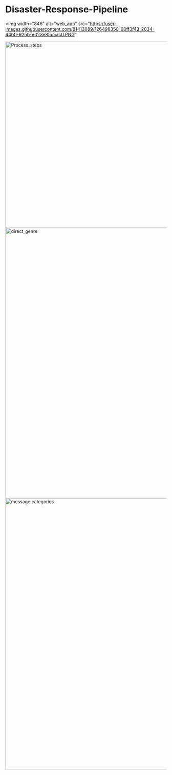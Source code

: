 # Disaster-Response-Pipeline
<img width="846" alt="web_app" src="https://user-images.githubusercontent.com/81413089/126498350-00ff3f43-2034-44b0-925b-e023e85c5ac0.PNG"
     
<img width="582" alt="Process_steps" src="https://user-images.githubusercontent.com/81413089/126501541-a538ce48-21ce-4942-bf4f-addd1cb8edd0.PNG">

<img width="845" alt="direct_genre" src="https://user-images.githubusercontent.com/81413089/126501572-c5c9c5c9-a3f3-4e39-8a36-81acfaf8f38a.PNG">

<img width="848" alt="message categories" src="https://user-images.githubusercontent.com/81413089/126501617-1c3f3c89-165f-4118-b2ae-e00bb87fbf36.PNG">

